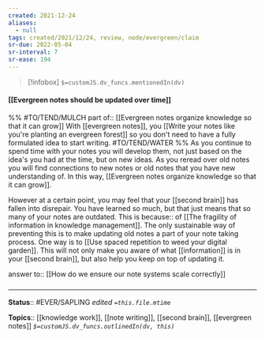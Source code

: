 ```yaml
---
created: 2021-12-24 
aliases:
  - null
tags: created/2021/12/24, review, node/evergreen/claim
sr-due: 2022-05-04
sr-interval: 7
sr-ease: 194
---
```

> [!infobox]
`$=customJS.dv_funcs.mentionedIn(dv)`

#### [[Evergreen notes should be updated over time]] 

%% #TO/TEND/MULCH 
part of:: [[Evergreen notes organize knowledge so that it can grow]]
With [[evergreen notes]],
you [[Write your notes like you're planting an evergreen forest]]
so 
you don't need to have a fully formulated idea to start writing. 
#TO/TEND/WATER 
%%
As you continue to spend time with your notes you will develop them, not just based on the idea's you had at the time, but on new ideas. As you reread over old notes you will find connections to new notes or old notes that you have new understanding of. In this way,
[[Evergreen notes organize knowledge so that it can grow]].

However at a certain point, you may feel that your
[[second brain]] has fallen into disrepair.
You have learned so much, but that just means that so many of your notes are outdated.
This is
because:: of [[The fragility of information in knowledge management]].
The only sustainable way of preventing this is to make updating old notes a part of your note taking process.
One way is to [[Use spaced repetition to weed your digital garden]].
This will not only make you aware of what [[information]] is in your [[second brain]], but also help you keep on top of updating it.

answer to:: [[How do we ensure our note systems scale correctly]]

### <hr class="footnote"/>

**Status**:: #EVER/SAPLING 
*edited `=this.file.mtime`*

**Topics**:: [[knowledge work]], [[note writing]], [[second brain]], [[evergreen notes]]
*`$=customJS.dv_funcs.outlinedIn(dv, this)`*
